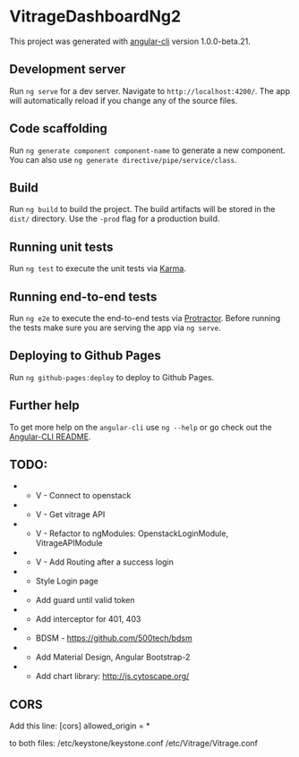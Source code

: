 # VitrageDashboardNg2

This project was generated with [angular-cli](https://github.com/angular/angular-cli) version 1.0.0-beta.21.

## Development server
Run `ng serve` for a dev server. Navigate to `http://localhost:4200/`. The app will automatically reload if you change any of the source files.

## Code scaffolding

Run `ng generate component component-name` to generate a new component. You can also use `ng generate directive/pipe/service/class`.

## Build

Run `ng build` to build the project. The build artifacts will be stored in the `dist/` directory. Use the `-prod` flag for a production build.

## Running unit tests

Run `ng test` to execute the unit tests via [Karma](https://karma-runner.github.io).

## Running end-to-end tests

Run `ng e2e` to execute the end-to-end tests via [Protractor](http://www.protractortest.org/).
Before running the tests make sure you are serving the app via `ng serve`.

## Deploying to Github Pages

Run `ng github-pages:deploy` to deploy to Github Pages.

## Further help

To get more help on the `angular-cli` use `ng --help` or go check out the [Angular-CLI README](https://github.com/angular/angular-cli/blob/master/README.md).


## TODO:
* - V - Connect to openstack
* - V - Get vitrage API
* - V - Refactor to ngModules: OpenstackLoginModule, VitrageAPIModule
* - V - Add Routing after a success login
* - Style Login page
* - Add guard until valid token
* - Add interceptor for 401, 403
* - BDSM - https://github.com/500tech/bdsm
* - Add Material Design, Angular Bootstrap-2
* - Add chart library: http://js.cytoscape.org/

## CORS
Add this line:
    [cors]
    allowed_origin = *

to both files: 
    /etc/keystone/keystone.conf 
    /etc/Vitrage/Vitrage.conf